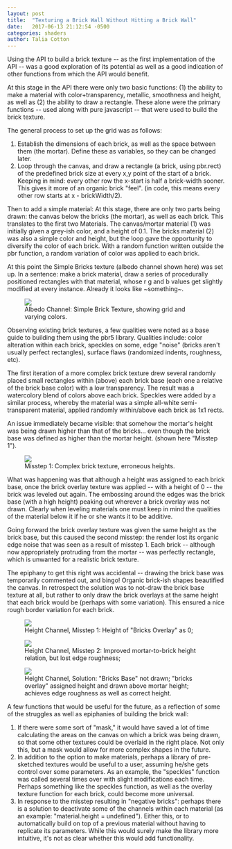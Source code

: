 ```yaml
---
layout: post
title:  "Texturing a Brick Wall Without Hitting a Brick Wall"
date:   2017-06-13 21:12:54 -0500
categories: shaders
author: Talia Cotton
---
```


Using the API to build a brick texture -- as the first implementation of the API -- was a good exploration of its potential as well as a good indication of other functions from which the API would benefit.

At this stage in the API there were only two basic functions: (1) the ability to make a material with color+transparency, metallic, smoothness and height, as well as (2) the ability to draw a rectangle. These alone were the primary functions -- used along with pure javascript -- that were used to build the brick texture.

The general process to set up the grid was as follows:
1. Establish the dimensions of each brick, as well as the space between them (the mortar). Define these as variables, so they can be changed later.
2. Loop through the canvas, and draw a rectangle (a brick, using pbr.rect) of the predefined brick size at every x,y point of the start of a brick. Keeping in mind: every other row the x-start is half a brick-width sooner. This gives it more of an organic brick "feel". (in code, this means every other row starts at x - brickWidth/2).

Then to add a simple material:
At this stage, there are only two parts being drawn: the canvas below the bricks (the mortar), as well as each brick. This translates to the first two Materials. The canvas/mortar material (1) was initially given a grey-ish color, and a height of 0.1. The bricks material (2) was also a simple color and height, but the loop gave the opportunity to diversify the color of each brick. With a random function written outside the pbr function, a random variation of color was applied to each brick.

At this point the Simple Bricks texture (albedo channel shown here) was set up. In a sentence: make a brick material, draw a series of procedurally positioned rectangles with that material, whose r g and b values get slightly modified at every instance. Already it looks like ~something~.

<div class="figures">
    <figure>
        <img src="{{site.baseurl}}/media/bricks/bricks_basic_albedo.png">
        <figcaption>
        Albedo Channel: Simple Brick Texture, showing grid and varying colors.
        </figcaption>
    </figure>
</div>

Observing existing brick textures, a few qualities were noted as a base guide to building them using the pbr5 library. Qualities include: color alteration within each brick, speckles on some, edge "noise" (bricks aren't usually perfect rectangles), surface flaws (randomized indents, roughness, etc).

The first iteration of a more complex brick texture drew several randomly placed small rectangles within (above) each brick base (each one a relative of the brick base color) with a low transparency. The result was a watercolory blend of colors above each brick. Speckles were added by a similar process, whereby the material was a simple all-white semi-transparent material, applied randomly within/above each brick as 1x1 rects.

An issue immediately became visible: that somehow the mortar's height was being drawn higher than that of the bricks... even though the brick base was defined as higher than the mortar height. (shown here "Misstep 1").

<div class="figures">
    <figure>
        <img src="{{site.baseurl}}/media/bricks/bricks_basic_albedo.png">
        <figcaption>
        Misstep 1: Complex brick texture, erroneous heights.
        </figcaption>
    </figure>
</div>

What was happening was that although a height was assigned to each brick base, once the brick overlay texture was applied -- with a height of 0 -- the brick was leveled out again. The embossing around the edges was the brick base (with a high height) peaking out wherever a brick overlay was not drawn. Clearly when leveling materials one must keep in mind the qualities of the material below it if he or she wants it to be additive.

Going forward the brick overlay texture was given the same height as the brick base, but this caused the second misstep: the render lost its organic edge noise that was seen as a result of misstep 1. Each brick -- although now appropriately protruding from the mortar -- was perfectly rectangle, which is unwanted for a realistic brick texture.

The epiphany to get this right was accidental -- drawing the brick base was temporarily commented out, and bingo! Organic brick-ish shapes beautified the canvas. In retrospect the solution was to not-draw the brick base texture at all, but rather to only draw the brick overlays at the same height that each brick would be (perhaps with some variation). This ensured a nice rough border variation for each brick.


<div class="figures">
    <figure>
        <img src="{{site.baseurl}}/media/bricks/bricks_height0.png">
        <figcaption>
        Height Channel, Misstep 1: Height of "Bricks Overlay" as 0;
        </figcaption>
    </figure>
    <figure>
        <img src="{{site.baseurl}}/media/bricks/bricks_height1.png">
        <figcaption>
        Height Channel, Misstep 2: Improved mortar-to-brick height relation, but lost edge roughness;
        </figcaption>
    </figure>
    <figure>
        <img src="{{site.baseurl}}/media/bricks/bricks_height2.png">
        <figcaption>
        Height Channel, Solution: "Bricks Base" not drawn; "bricks overlay" assigned height and drawn above mortar height; achieves edge roughness as well as correct height.
        </figcaption>
    </figure>
</div>


A few functions that would be useful for the future, as a reflection of some of the struggles as well as epiphanies of building the brick wall:
1. If there were some sort of "mask," it would have saved a lot of time calculating the areas on the canvas on which a brick was being drawn, so that some other textures could be overlaid in the right place. Not only this, but a mask would allow for more complex shapes in the future.
2. In addition to the option to make materials, perhaps a library of pre-sketched textures would be useful to a user, assuming he/she gets control over some parameters. As an example, the "speckles" function was called several times over with slight modifications each time. Perhaps something like the speckles function, as well as the overlay texture function for each brick, could become more universal.
3. In response to the misstep resulting in "negative bricks": perhaps there is a solution to deactivate some of the channels within each material (as an example: "material.height = undefined"). Either this, or to automatically build on top of a previous material without having to replicate its parameters. While this would surely make the library more intuitive, it's not as clear whether this would add functionality.
